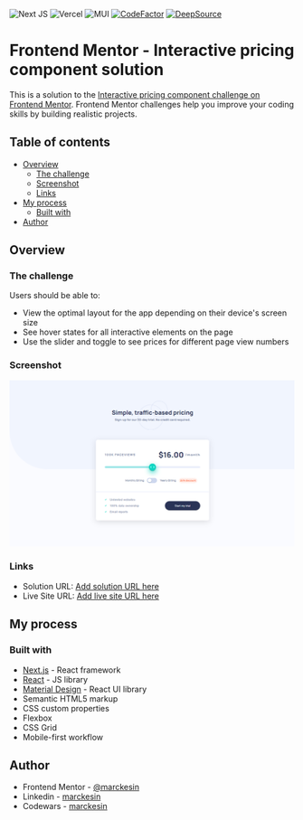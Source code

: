 ![Next JS](https://img.shields.io/badge/Next-black?style=flat&logo=next.js&logoColor=white) ![Vercel](https://img.shields.io/badge/vercel-%23000000.svg?style=flat&logo=vercel&logoColor=white) ![MUI](https://img.shields.io/badge/MUI-%230081CB.svg?style=flat&logo=mui&logoColor=white) [![CodeFactor](https://www.codefactor.io/repository/github/marckesin/interactive-pricing-component/badge)](https://www.codefactor.io/repository/github/marckesin/interactive-pricing-component) [![DeepSource](https://deepsource.io/gh/marckesin/Interactive-Pricing-Component.svg/?label=active+issues&token=sbm3rerqzkZCgKMSM7g8hVya)](https://deepsource.io/gh/marckesin/Interactive-Pricing-Component/?ref=repository-badge)

# Frontend Mentor - Interactive pricing component solution

This is a solution to the [Interactive pricing component challenge on Frontend Mentor](https://www.frontendmentor.io/challenges/interactive-pricing-component-t0m8PIyY8). Frontend Mentor challenges help you improve your coding skills by building realistic projects.

## Table of contents

- [Overview](#overview)
  - [The challenge](#the-challenge)
  - [Screenshot](#screenshot)
  - [Links](#links)
- [My process](#my-process)
  - [Built with](#built-with)
- [Author](#author)

## Overview

### The challenge

Users should be able to:

- View the optimal layout for the app depending on their device's screen size
- See hover states for all interactive elements on the page
- Use the slider and toggle to see prices for different page view numbers

### Screenshot

![](./screenshot.png)

### Links

- Solution URL: [Add solution URL here](https://your-solution-url.com)
- Live Site URL: [Add live site URL here](https://your-live-site-url.com)

## My process

### Built with

- [Next.js](https://nextjs.org/) - React framework
- [React](https://reactjs.org/) - JS library
- [Material Design](https://mui.com/) - React UI library
- Semantic HTML5 markup
- CSS custom properties
- Flexbox
- CSS Grid
- Mobile-first workflow

## Author

- Frontend Mentor - [@marckesin](https://www.frontendmentor.io/profile/marckesin)
- Linkedin - [marckesin](https://www.linkedin.com/in/marckesin)
- Codewars - [marckesin](https://www.codewars.com/users/marckesin)

